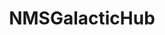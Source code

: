 ---
title: NMSGalacticHub
crosslinks:
- NoMansSkyTheGame
- nomanshigh
- NMS_Federation
- NMSCoordinateExchange
- NMSPortals
- NmsMindwarArchive
- NMS_Zoology
- NoMansSkyMods
- reddCoin
- NoMansSkyMyJourney
- nomansskythegame
- NoMansSkyShips
- NMS_LonelyGalaxy
- NMS_Bases
- csshelp
- Gamingcirclejerk
- NMS_GHuB_Baseplace
- nomansskyshots
- gifs
---